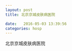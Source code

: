 ```yaml
--- 
layout: post 
title: 北京京城皮肤病医院

date:   2016-05-03 13:39:56 
categories: hosp 
--- 
```

   
北京京城皮肤病医院
